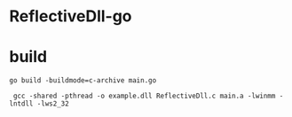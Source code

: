 # ReflectiveDll-go

# build

```
go build -buildmode=c-archive main.go
```

```
 gcc -shared -pthread -o example.dll ReflectiveDll.c main.a -lwinmm -lntdll -lws2_32
```

